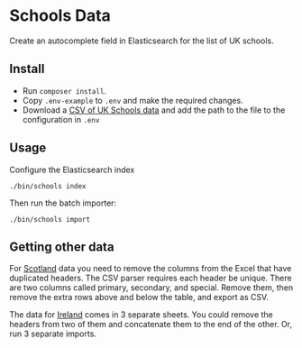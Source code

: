 # Schools Data

Create an autocomplete field in Elasticsearch 
for the list of UK schools.

## Install

 - Run `composer install`.
 - Copy `.env-example` to `.env` and make the required changes.
 - Download a [CSV of UK Schools data](https://get-information-schools.service.gov.uk/) and add the path to the file to the configuration in 
`.env`

## Usage

Configure the Elasticsearch index

    ./bin/schools index
    
Then run the batch importer:

    ./bin/schools import


## Getting other data

For [Scotland](http://www.gov.scot/Topics/Statistics/Browse/School-Education/Datasets/contactdetails) 
data you need to remove the columns from the Excel that have duplicated headers.
The CSV parser requires each header be unique. There are two columns called primary, secondary, and special.
Remove them, then remove the extra rows above and below the table, and export as CSV.

The data for [Ireland](https://www.education.ie/en/Publications/Statistics/Data-on-Individual-Schools/) 
comes in 3 separate sheets. You could remove the headers from two of them and concatenate them to the end of the other.
Or, run 3 separate imports.
